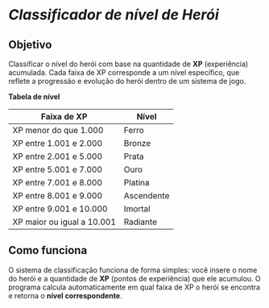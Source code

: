 # ***Classificador de nível de Herói***

## **Objetivo**

Classificar o nível do herói com base na quantidade de **XP** (experiência) acumulada. Cada faixa de XP corresponde a um nível específico, que reflete a progressão e evolução do herói dentro de um sistema de jogo. 

**Tabela de nível**

| Faixa de XP                | Nível         |
|--------------------------- |---------------|
| XP menor do que 1.000      | Ferro         |
| XP entre 1.001 e 2.000     | Bronze        |
| XP entre 2.001 e 5.000     | Prata         |
| XP entre 5.001 e 7.000     | Ouro          |
| XP entre 7.001 e 8.000     | Platina       |
| XP entre 8.001 e 9.000     | Ascendente    |
| XP entre 9.001 e 10.000    | Imortal       |
| XP maior ou igual a 10.001 | Radiante      |


## **Como funciona**

O sistema de classificação funciona de forma simples: você insere o nome do herói e a quantidade de **XP** (pontos de experiência) que ele acumulou. O programa calcula automaticamente em qual faixa de XP o herói se encontra e retorna o **nível correspondente**.